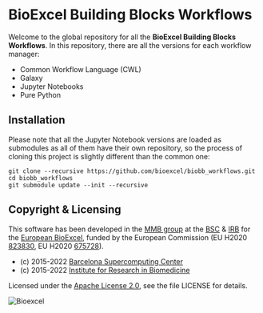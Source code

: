 # BioExcel Building Blocks Workflows

Welcome to the global repository for all the **BioExcel Building Blocks Workflows**. In this repository, there are all the versions for each workflow manager:

* Common Workflow Language (CWL)
* Galaxy
* Jupyter Notebooks
* Pure Python

## Installation

Please note that all the Jupyter Notebook versions are loaded as submodules as all of them have their own repository, so the process of cloning this project is slightly different than the common one:

```console
git clone --recursive https://github.com/bioexcel/biobb_workflows.git
cd biobb_workflows
git submodule update --init --recursive
```

## Copyright & Licensing
This software has been developed in the [MMB group](http://mmb.irbbarcelona.org) at the [BSC](http://www.bsc.es/) & [IRB](https://www.irbbarcelona.org/) for the [European BioExcel](http://bioexcel.eu/), funded by the European Commission (EU H2020 [823830](http://cordis.europa.eu/projects/823830), EU H2020 [675728](http://cordis.europa.eu/projects/675728)).

* (c) 2015-2022 [Barcelona Supercomputing Center](https://www.bsc.es/)
* (c) 2015-2022 [Institute for Research in Biomedicine](https://www.irbbarcelona.org/)

Licensed under the
[Apache License 2.0](https://www.apache.org/licenses/LICENSE-2.0), see the file LICENSE for details.

![](https://bioexcel.eu/wp-content/uploads/2019/04/Bioexcell_logo_1080px_transp.png "Bioexcel")
